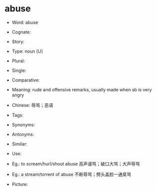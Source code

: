 # abuse

- Word: abuse
- Cognate: 
- Story: 

- Type: noun [U]
- Plural: 
- Single: 
- Comparative: 
- Meaning: rude and offensive remarks, usually made when sb is very angry
- Chinese: 辱骂；恶语
- Tags: 
- Synonyms: 
- Antonyms: 
- Similar: 
- Use: 
- Eg.: to scream/hurl/shout abuse 高声谩骂；破口大骂；大声辱骂
- Eg.: a stream/torrent of abuse 不断辱骂；劈头盖脸一通臭骂
- Picture: 

